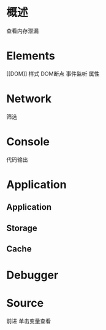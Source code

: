 # 概述
查看内存泄漏
# Elements
[[DOM]] 
样式
DOM断点
事件监听
属性
# Network
筛选
# Console
代码输出
# Application
## Application
## Storage

## Cache
# Debugger
# Source
前进
单击变量查看
